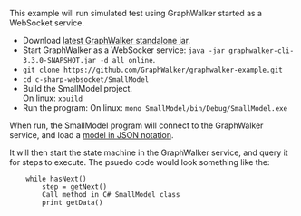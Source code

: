 This example will run simulated test using GraphWalker started as a WebSocket service.

 * Download [latest GraphWalker standalone jar](http://graphwalker.org/archive/graphwalker-cli-3.3.0-SNAPSHOT.jar).
 * Start GraphWalker as a WebSocker service: `java -jar graphwalker-cli-3.3.0-SNAPSHOT.jar -d all online`.
 * `git clone https://github.com/GraphWalker/graphwalker-example.git`
 * `cd c-sharp-websocket/SmallModel`
 * Build the SmallModel project.<br>
   On linux: `xbuild `
 * Run the program:
   On linux: `mono SmallModel/bin/Debug/SmallModel.exe`

When run, the SmallModel program will connect to the GraphWalker service, and load a [model in JSON notation](http://graphwalker.org/docs/json_graph).

It will then start the state machine in the GraphWalker service, and query it for steps to execute. The psuedo code would look something like the:
```
    while hasNext()
        step = getNext()
        Call method in C# SmallModel class
        print getData()
```


